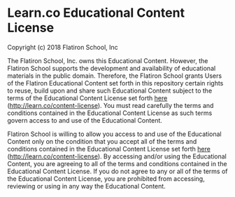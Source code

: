 # Learn.co Educational Content License

Copyright (c) 2018 Flatiron School, Inc 

The Flatiron School, Inc. owns this Educational Content. However, the Flatiron
School supports the development and availability of educational materials in
the public domain. Therefore, the Flatiron School grants Users of the Flatiron
Educational Content set forth in this repository certain rights to reuse, build
upon and share such Educational Content subject to the terms of the Educational
Content License set forth [here](http://learn.co/content-license)
(http://learn.co/content-license). You must read carefully the terms and
conditions contained in the Educational Content License as such terms govern
access to and use of the Educational Content.

Flatiron School is willing to allow you access to and use of the Educational
Content only on the condition that you accept all of the terms and conditions
contained in the Educational Content License set forth
[here](http://learn.co/content-license) (http://learn.co/content-license).  By
accessing and/or using the Educational Content, you are agreeing to all of the
terms and conditions contained in the Educational Content License.  If you do
not agree to any or all of the terms of the Educational Content License, you
are prohibited from accessing, reviewing or using in any way the Educational
Content.
